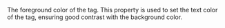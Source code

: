 The foreground color of the tag. This property is used to set the text color of the tag, ensuring good contrast with the background color.
